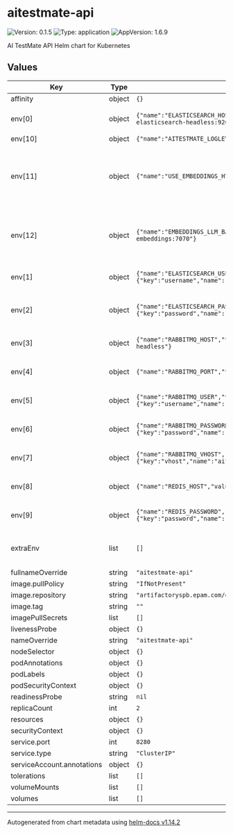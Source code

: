 # aitestmate-api

![Version: 0.1.5](https://img.shields.io/badge/Version-0.1.5-informational?style=flat-square) ![Type: application](https://img.shields.io/badge/Type-application-informational?style=flat-square) ![AppVersion: 1.6.9](https://img.shields.io/badge/AppVersion-1.6.9-informational?style=flat-square)

AI TestMate API Helm chart for Kubernetes

## Values

| Key | Type | Default | Description |
|-----|------|---------|-------------|
| affinity | object | `{}` |  |
| env[0] | object | `{"name":"ELASTICSEARCH_HOST","value":"http://aitestmate-elasticsearch-headless:9200"}` | host for database connection |
| env[10] | object | `{"name":"AITESTMATE_LOGLEVEL","value":"INFO"}` | log level |
| env[11] | object | `{"name":"USE_EMBEDDINGS_HTTP_API","value":"true"}` | use standalone embeddings (see aitestmate-embeddings chart) |
| env[12] | object | `{"name":"EMBEDDINGS_LLM_BASE_URL","value":"http://aitestmate-embeddings:7070"}` | embeddings endpoint to use (see aitestmate-embeddings chart) |
| env[1] | object | `{"name":"ELASTICSEARCH_USER","valueFrom":{"secretKeyRef":{"key":"username","name":"aitestmate-elasticsearch-secret"}}}` | user for database connection |
| env[2] | object | `{"name":"ELASTICSEARCH_PASSWORD","valueFrom":{"secretKeyRef":{"key":"password","name":"aitestmate-elasticsearch-secret"}}}` | password for database connection |
| env[3] | object | `{"name":"RABBITMQ_HOST","value":"aitestmate-rabbitmq-headless"}` | host for rabbitmq connection |
| env[4] | object | `{"name":"RABBITMQ_PORT","value":"5672"}` | port for rabbitmq connection |
| env[5] | object | `{"name":"RABBITMQ_USER","valueFrom":{"secretKeyRef":{"key":"username","name":"aitestmate-rabbitmq-secret"}}}` | user for rabbitmq connection |
| env[6] | object | `{"name":"RABBITMQ_PASSWORD","valueFrom":{"secretKeyRef":{"key":"password","name":"aitestmate-rabbitmq-secret"}}}` | password for rabbitmq connection |
| env[7] | object | `{"name":"RABBITMQ_VHOST","valueFrom":{"secretKeyRef":{"key":"vhost","name":"aitestmate-rabbitmq-secret"}}}` | vhost for rabbitmq connection |
| env[8] | object | `{"name":"REDIS_HOST","value":"aitestmate-redis-headless"}` | host for redis connection |
| env[9] | object | `{"name":"REDIS_PASSWORD","valueFrom":{"secretKeyRef":{"key":"password","name":"aitestmate-redis-secret"}}}` | password for redis connection |
| extraEnv | list | `[]` | Additional environment passed into container |
| fullnameOverride | string | `"aitestmate-api"` |  |
| image.pullPolicy | string | `"IfNotPresent"` |  |
| image.repository | string | `"artifactoryspb.epam.com/epm-eag-docker/aitestmate/api"` |  |
| image.tag | string | `""` |  |
| imagePullSecrets | list | `[]` |  |
| livenessProbe | object | `{}` |  |
| nameOverride | string | `"aitestmate-api"` |  |
| nodeSelector | object | `{}` |  |
| podAnnotations | object | `{}` |  |
| podLabels | object | `{}` |  |
| podSecurityContext | object | `{}` |  |
| readinessProbe | string | `nil` |  |
| replicaCount | int | `2` |  |
| resources | object | `{}` |  |
| securityContext | object | `{}` |  |
| service.port | int | `8280` |  |
| service.type | string | `"ClusterIP"` |  |
| serviceAccount.annotations | object | `{}` |  |
| tolerations | list | `[]` |  |
| volumeMounts | list | `[]` |  |
| volumes | list | `[]` |  |

----------------------------------------------
Autogenerated from chart metadata using [helm-docs v1.14.2](https://github.com/norwoodj/helm-docs/releases/v1.14.2)
